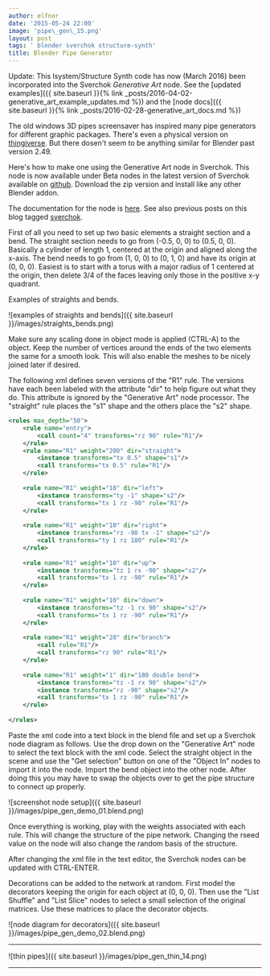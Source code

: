 ```yaml
---
author: elfnor
date: '2015-05-24 22:00'
image: 'pipe\_gen\_15.png'
layout: post
tags: ' blender sverchok structure-synth'
title: Blender Pipe Generator
---
```


Update: This lsystem/Structure Synth code has now (March 2016) been incorporated into the Sverchok *Generative Art* node. See the [updated examples]({{ site.baseurl }}{% link _posts/2016-04-02-generative_art_example_updates.md %}) and the [node docs]({{ site.baseurl }}{% link _posts/2016-02-28-generative_art_docs.md %})

The old windows 3D pipes screensaver has inspired many pipe generators for different graphic packages. There\'s even a physical version on [thingiverse](http://www.thingiverse.com/thing:25311). But there dosen\'t seem to be anything similar for Blender past version 2.49.

Here\'s how to make one using the Generative Art node in Sverchok. This node is now available under Beta nodes in the latest version of Sverchok available on [github](https://github.com/nortikin/sverchok). Download the zip version and install like any other Blender addon.

The documentation for the node is [here](https://github.com/nortikin/sverchok/blob/master/docs/nodes/generator/generative_art.rst). See also previous posts on this blog tagged [sverchok](http://elfnor.com/tag/sverchok.html).

First of all you need to set up two basic elements a straight section and a bend. The straight section needs to go from (-0.5, 0, 0) to (0.5, 0, 0). Basically a cylinder of length 1, centered at the origin and aligned along the x-axis. The bend needs to go from (1, 0, 0) to (0, 1, 0) and have its origin at (0, 0, 0). Easiest is to start with a torus with a major radius of 1 centered at the origin, then delete 3/4 of the faces leaving only those in the positive x-y quadrant.

Examples of straights and bends.

![examples of straights and bends]({{ site.baseurl }}/images/straights_bends.png)

Make sure any scaling done in object mode is applied (CTRL-A) to the object. Keep the number of vertices around the ends of the two elements the same for a smooth look. This will also enable the meshes to be nicely joined later if desired.

The following xml defines seven versions of the \"R1\" rule. The versions have each been labeled with the attribute \"dir\" to help figure out what they do. This attribute is ignored by the \"Generative Art\" node processor. The \"straight\" rule places the \"s1\" shape and the others place the \"s2\" shape.

```xml
<rules max_depth="50">
    <rule name="entry">
        <call count="4" transforms="rz 90" rule="R1"/>
    </rule>
    <rule name="R1" weight="200" dir="straight">
        <instance transforms="tx 0.5" shape="s1"/>
        <call transforms="tx 0.5" rule="R1"/>
    </rule>
    
    <rule name="R1" weight="10" dir="left">
        <instance transforms="ty -1" shape="s2"/>
        <call transforms="tx 1 rz -90" rule="R1"/>
    </rule>
    
    <rule name="R1" weight="10" dir="right">
        <instance transforms="rz -90 tx -1" shape="s2"/>
        <call transforms="ty 1 rz 180" rule="R1"/>
    </rule>
    
    <rule name="R1" weight="10" dir="up">
        <instance transforms="tz 1 rx -90" shape="s2"/>
        <call transforms="tx 1 rz -90" rule="R1"/>
    </rule>
    
    <rule name="R1" weight="10" dir="down">
        <instance transforms="tz -1 rx 90" shape="s2"/>
        <call transforms="tx 1 rz -90" rule="R1"/>
    </rule>
    
    <rule name="R1" weight="20" dir="branch">
        <call rule="R1"/>
        <call transforms="rz 90" rule="R1"/>
    </rule>
    
    <rule name="R1" weight="1" dir="180 double bend">
        <instance transforms="tz -1 rx 90" shape="s2"/>
        <instance transforms="rz -90" shape="s2"/>
        <call transforms="tx 1 rz -90" rule="R1"/>
    </rule>
    
</rules>
```

Paste the xml code into a text block in the blend file and set up a Sverchok node diagram as follows. Use the drop down on the \"Generative Art\" node to select the text block with the xml code. Select the straight object in the scene and use the \"Get selection\" button on one of the \"Object In\" nodes to import it into the node. Import the bend object into the other node. After doing this you may have to swap the objects over to get the pipe structure to connect up properly.

![screenshot node setup]({{ site.baseurl }}/images/pipe_gen_demo_01.blend.png)

Once everything is working, play with the weights associated with each rule. This will change the structure of the pipe network. Changing the rseed value on the node will also change the random basis of the structure.

After changing the xml file in the text editor, the Sverchok nodes can be updated with CTRL-ENTER.

Decorations can be added to the network at random. First model the decorators keeping the origin for each object at (0, 0, 0). Then use the \"List Shuffle\" and \"List Slice\" nodes to select a small selection of the original matrices. Use these matrices to place the decorator objects.

![node diagram for decorators]({{ site.baseurl }}/images/pipe_gen_demo_02.blend.png)

------------------------------------------------------------------------

![thin pipes]({{ site.baseurl }}/images/pipe_gen_thin_14.png)

------------------------------------------------------------------------

